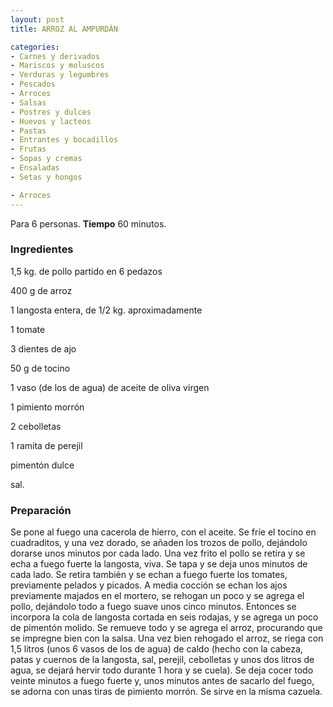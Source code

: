 ```yaml
---
layout: post
title: ARROZ AL AMPURDÁN

categories:
- Carnes y derivados
- Mariscos y moluscos
- Verduras y legumbres
- Pescados
- Arroces
- Salsas
- Postres y dulces
- Huevos y lacteos
- Pastas
- Entrantes y bocadillos
- Frutas
- Sopas y cremas
- Ensaladas
- Setas y hongos

- Arroces
---
```

Para 6 personas.
<b>Tiempo</b> 60 minutos.

<h3>Ingredientes</h3>
1,5 kg. de pollo partido en 6 pedazos

400 g de arroz

1 langosta entera, de 1/2 kg. aproximadamente

1 tomate

3 dientes de ajo

50 g de tocino

1 vaso (de los de agua) de aceite de oliva virgen

1 pimiento morrón

2 cebolletas

1 ramita de perejil

pimentón dulce

sal.

<h3>Preparación</h3>
Se pone al fuego una cacerola de hierro, con el aceite. Se fríe el tocino en cuadraditos, y una vez dorado, se añaden los trozos de pollo, dejándolo dorarse unos minutos por cada lado. Una vez frito el pollo se retira y se echa a fuego fuerte la langosta, viva. Se tapa y se deja unos minutos de cada lado. Se retira también y se echan a fuego fuerte los tomates, previamente pelados y picados. A media cocción se echan los ajos previamente majados en el mortero, se rehogan un poco y se agrega el pollo, dejándolo todo a fuego suave unos cinco minutos. Entonces se incorpora la cola de langosta cortada en seis rodajas, y se agrega un poco de pimentón molido. Se remueve todo y se agrega el arroz, procurando que se impregne bien con la salsa. Una vez bien rehogado el arroz, se riega con 1,5 litros (unos 6 vasos de los de agua) de caldo (hecho con la cabeza, patas y cuernos de la langosta, sal, perejil, cebolletas y unos dos litros de agua, se dejará hervir todo durante 1 hora y se cuela). Se deja cocer todo veinte minutos a fuego fuerte y, unos minutos antes de sacarlo del fuego, se adorna con unas tiras de pimiento morrón. Se sirve en la misma cazuela.

